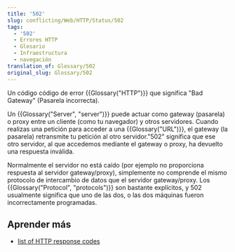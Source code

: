 ```yaml
---
title: '502'
slug: conflicting/Web/HTTP/Status/502
tags:
  - '502'
  - Errores HTTP
  - Glosario
  - Infraestructura
  - navegación
translation_of: Glossary/502
original_slug: Glossary/502
---
```


Un código código de error {{Glossary("HTTP")}} que significa "Bad Gateway" (Pasarela incorrecta).

Un {{Glossary("Server", "server")}} puede actuar como gateway (pasarela) o proxy entre un cliente (como tu navegador) y otros servidores. Cuando realizas una petición para acceder a una {{Glossary("URL")}}, el gateway (la pasarela) retransmite tu petición al otro servidor."502" significa que ese otro servidor, al que accedemos mediante el gateway o proxy, ha devuelto una respuesta inválida.

Normalmente el servidor no está caído (por ejemplo no proporciona respuesta al servidor gateway/proxy), simplemente no comprende el mismo protocolo de intercambio de datos que el servidor gateway/proxy. Los {{Glossary("Protocol", "protocols")}} son bastante explícitos, y 502 usualmente significa que uno de las dos, o las dos máquinas fueron incorrectamente programadas.

## Aprender más

- [list of HTTP response codes](/es/docs/Web/HTTP/Response_codes)
